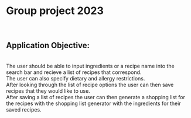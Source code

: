 
<h1>Group project 2023</h1>
<br>
<h2>Application Objective:</h2>
<br>
The user should be able to input ingredients or a recipe name into the search bar and recieve a list of recipes that correspond.
<br>
The user can also specify dietary and allergy restrictions.
<br> 
After looking through the list of recipe options the user can then save recipes that they would like to use.
<br>
After saving a list of recipes the user can then generate a shopping list for the recipes with the shopping list generator with the ingredients for their saved recipes.
